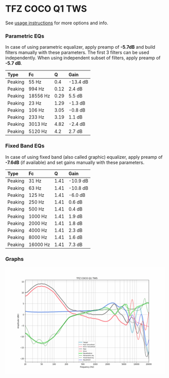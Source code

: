 # TFZ COCO Q1 TWS
See [usage instructions](https://github.com/jaakkopasanen/AutoEq#usage) for more options and info.

### Parametric EQs
In case of using parametric equalizer, apply preamp of **-5.7dB** and build filters manually
with these parameters. The first 3 filters can be used independently.
When using independent subset of filters, apply preamp of **-5.7 dB**.

| Type    | Fc       |    Q | Gain     |
|:--------|:---------|:-----|:---------|
| Peaking | 55 Hz    | 0.4  | -13.4 dB |
| Peaking | 994 Hz   | 0.12 | 2.4 dB   |
| Peaking | 18556 Hz | 0.29 | 5.5 dB   |
| Peaking | 23 Hz    | 1.29 | -1.3 dB  |
| Peaking | 106 Hz   | 3.05 | -0.8 dB  |
| Peaking | 233 Hz   | 3.19 | 1.1 dB   |
| Peaking | 3013 Hz  | 4.82 | -2.4 dB  |
| Peaking | 5120 Hz  | 4.2  | 2.7 dB   |

### Fixed Band EQs
In case of using fixed band (also called graphic) equalizer, apply preamp of **-7.6dB**
(if available) and set gains manually with these parameters.

| Type    | Fc       |    Q | Gain     |
|:--------|:---------|:-----|:---------|
| Peaking | 31 Hz    | 1.41 | -10.9 dB |
| Peaking | 63 Hz    | 1.41 | -10.8 dB |
| Peaking | 125 Hz   | 1.41 | -6.0 dB  |
| Peaking | 250 Hz   | 1.41 | 0.6 dB   |
| Peaking | 500 Hz   | 1.41 | 0.4 dB   |
| Peaking | 1000 Hz  | 1.41 | 1.9 dB   |
| Peaking | 2000 Hz  | 1.41 | 1.8 dB   |
| Peaking | 4000 Hz  | 1.41 | 2.3 dB   |
| Peaking | 8000 Hz  | 1.41 | 1.6 dB   |
| Peaking | 16000 Hz | 1.41 | 7.3 dB   |

### Graphs
![](./TFZ%20COCO%20Q1%20TWS.png)